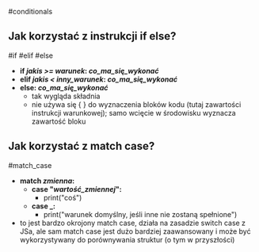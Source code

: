 #conditionals 
## Jak korzystać z instrukcji if else?
#if #elif #else
- **if *jakis >= warunek*: *co_ma_się_wykonać***
- **elif *jakis < inny_warunek*: *co_ma_się_wykonać***
- **else: *co_ma_się_wykonać***
	- tak wygląda składnia
	- nie używa się { } do wyznaczenia bloków kodu (tutaj zawartości instrukcji warunkowej); samo wcięcie w środowisku wyznacza zawartość bloku

## Jak korzystać z match case?
#match_case
- **match *zmienna*:**
	- **case "*wartość_zmiennej*":**
		- print("coś")
	- **case _:**
		- print("warunek domyślny, jeśli inne nie zostaną spełnione")
- to jest bardzo okrojony match case, działa na zasadzie switch case z JSa, ale sam match case jest dużo bardziej zaawansowany i może być wykorzystywany do porównywania struktur (o tym w przyszłości)